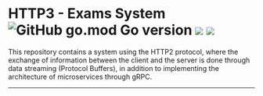 # HTTP3 - Exams System ![GitHub go.mod Go version](https://img.shields.io/github/go-mod/go-version/ChrisCodeX/CRUD-MongoDBAtlas-Go) ![](https://img.shields.io/badge/PostgreSQL-316192?style=flat&logo=postgresql&logoColor=white) ![](https://img.shields.io/badge/Docker-blue?style=flat&logo=docker&logoColor=white)

This repository contains a system using the HTTP2 protocol, where the exchange of information between the client and the server is done through data streaming (Protocol Buffers), in addition to implementing the architecture of microservices through gRPC.

---
